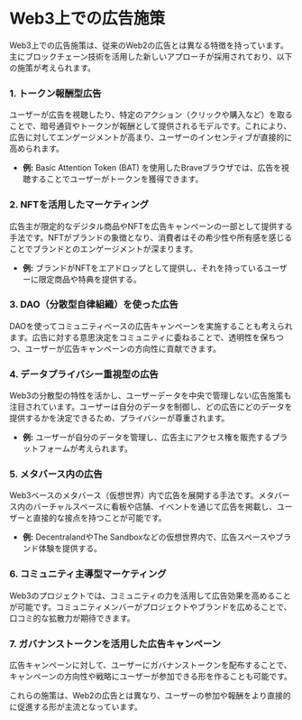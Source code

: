 # Web3上での広告施策

Web3上での広告施策は、従来のWeb2の広告とは異なる特徴を持っています。主にブロックチェーン技術を活用した新しいアプローチが採用されており、以下の施策が考えられます。

### 1. **トークン報酬型広告**

ユーザーが広告を視聴したり、特定のアクション（クリックや購入など）を取ることで、暗号通貨やトークンが報酬として提供されるモデルです。これにより、広告に対してエンゲージメントが高まり、ユーザーのインセンティブが直接的に高められます。

- **例:** Basic Attention Token (BAT) を使用したBraveブラウザでは、広告を視聴することでユーザーがトークンを獲得できます。

### 2. **NFTを活用したマーケティング**

広告主が限定的なデジタル商品やNFTを広告キャンペーンの一部として提供する手法です。NFTがブランドの象徴となり、消費者はその希少性や所有感を感じることでブランドとのエンゲージメントが深まります。

- **例:** ブランドがNFTをエアドロップとして提供し、それを持っているユーザーに限定商品や特典を提供する。

### 3. **DAO（分散型自律組織）を使った広告**

DAOを使ってコミュニティベースの広告キャンペーンを実施することも考えられます。広告に対する意思決定をコミュニティに委ねることで、透明性を保ちつつ、ユーザーが広告キャンペーンの方向性に貢献できます。

### 4. **データプライバシー重視型の広告**

Web3の分散型の特性を活かし、ユーザーデータを中央で管理しない広告施策も注目されています。ユーザーは自分のデータを制御し、どの広告にどのデータを提供するかを決定できるため、プライバシーが尊重されます。

- **例:** ユーザーが自分のデータを管理し、広告主にアクセス権を販売するプラットフォームが考えられます。

### 5. **メタバース内の広告**

Web3ベースのメタバース（仮想世界）内で広告を展開する手法です。メタバース内のバーチャルスペースに看板や店舗、イベントを通じて広告を掲載し、ユーザーと直接的な接点を持つことが可能です。

- **例:** DecentralandやThe Sandboxなどの仮想世界内で、広告スペースやブランド体験を提供する。

### 6. **コミュニティ主導型マーケティング**

Web3のプロジェクトでは、コミュニティの力を活用して広告効果を高めることが可能です。コミュニティメンバーがプロジェクトやブランドを広めることで、口コミ的な拡散力が期待できます。

### 7. **ガバナンストークンを活用した広告キャンペーン**

広告キャンペーンに対して、ユーザーにガバナンストークンを配布することで、キャンペーンの方向性や戦略にユーザーが参加できる形を作ることも可能です。

これらの施策は、Web2の広告とは異なり、ユーザーの参加や報酬をより直接的に促進する形が主流となっています。
